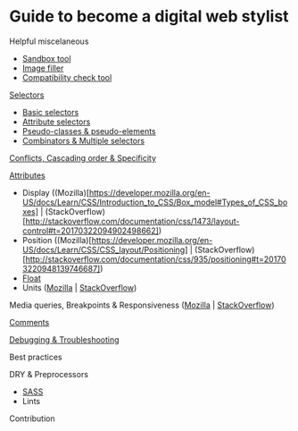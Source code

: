 # Guide to become a digital web stylist


Helpful miscelaneous
* [Sandbox tool](https://jsfiddle.net/)
* [Image filler](http://lorempixel.com/)
* [Compatibility check tool](http://caniuse.com/)

[Selectors](https://developer.mozilla.org/en-US/docs/Learn/CSS/Introduction_to_CSS/Selectors)
* [Basic selectors](https://developer.mozilla.org/en-US/docs/Learn/CSS/Introduction_to_CSS/Simple_selectors)
* [Attribute selectors](https://developer.mozilla.org/en-US/docs/Learn/CSS/Introduction_to_CSS/Attribute_selectors)
* [Pseudo-classes & pseudo-elements](https://developer.mozilla.org/en-US/docs/Learn/CSS/Introduction_to_CSS/Pseudo-classes_and_pseudo-elements)
* [Combinators & Multiple selectors](https://developer.mozilla.org/en-US/docs/Learn/CSS/Introduction_to_CSS/Combinators_and_multiple_selectors)

[Conflicts, Cascading order & Specificity](http://stackoverflow.com/documentation/css/450/cascading-and-specificity#t=201703211733007602552)

[Attributes](https://www.w3.org/TR/CSS21/propidx.html)
* Display ((Mozilla)[https://developer.mozilla.org/en-US/docs/Learn/CSS/Introduction_to_CSS/Box_model#Types_of_CSS_boxes] | (StackOverflow)[http://stackoverflow.com/documentation/css/1473/layout-control#t=20170322094902498662])
* Position ((Mozilla)[https://developer.mozilla.org/en-US/docs/Learn/CSS/CSS_layout/Positioning] | (StackOverflow)[http://stackoverflow.com/documentation/css/935/positioning#t=201703220948139746687])
* [Float](https://developer.mozilla.org/en-US/docs/Learn/CSS/CSS_layout/Floats)
* Units ([Mozilla](https://developer.mozilla.org/en-US/docs/Learn/CSS/Introduction_to_CSS/Values_and_units) | [StackOverflow](http://stackoverflow.com/documentation/css/864/length-units#t=20170322094810174661))

Media queries, Breakpoints & Responsiveness ([Mozilla](https://developer.mozilla.org/en-US/docs/Web/CSS/Media_Queries/Using_media_queries) | [StackOverflow](http://stackoverflow.com/documentation/css/317/media-queries#t=201703220948213087013))

[Comments](http://stackoverflow.com/documentation/css/1625/comments#t=201703220949169109538)

[Debugging & Troubleshooting](https://developer.mozilla.org/en-US/docs/Learn/CSS/Introduction_to_CSS/Debugging_CSS)

Best practices

DRY & Preprocessors
* [SASS](http://sass-lang.com/documentation/)
* Lints

Contribution

